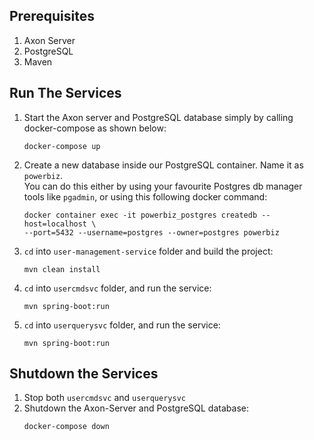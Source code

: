 ## Prerequisites
1. Axon Server
2. PostgreSQL
3. Maven

## Run The Services

1. Start the Axon server and PostgreSQL database simply by calling docker-compose as shown below:
   ```
   docker-compose up
   ```
2. Create a new database inside our PostgreSQL container. Name it as `powerbiz`.  
   You can do this either by using your favourite Postgres db manager tools like `pgadmin`,
   or using this following docker command:
   ```
   docker container exec -it powerbiz_postgres createdb --host=localhost \
   --port=5432 --username=postgres --owner=postgres powerbiz
   ```
3. `cd` into `user-management-service` folder and build the project:
   ```
   mvn clean install
   ```
4. `cd` into `usercmdsvc` folder, and run the service:
   ```
   mvn spring-boot:run
   ```
5. `cd` into `userquerysvc` folder, and run the service:
   ```
   mvn spring-boot:run
   ```
   
## Shutdown the Services

1. Stop both `usercmdsvc` and `userquerysvc`
2. Shutdown the Axon-Server and PostgreSQL database:
   ```
   docker-compose down
   ```